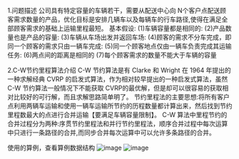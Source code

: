1.问题描述
公司具有特定容量的车辆若干，需要从配送中心向 N个客户点配送顾客需求数量的产品，优化目标是安排几辆车以及每辆车的行车路径,使得在满足全部顾客需求的基础上运输里程最短。
基本假设:
(1)车辆容量都是相同的:
(2)产品数量也是产品的容量:
(3)车辆从车场出发并返回车场:
(4)顾客的需求不分车完成，即同一个顾客的需求只由一辆车完成:
(5)同一个顾客地点仅由一辆车负责完成其运输任务:
(6)两点间的距离是相同的
(7)每个顾客需求的数量不能大于车辆的容量

2.C-W节约里程算法介绍
C-W 节约算法是有 Clarke 和 Wright 在 1964 年提出的一种求解经典 CVRP 的启发式算法，作为相对较早提出的一种启发式算法，虽然 C-W 节约算法一般情况下不能获取 CVRP的最优解，但是却可以很容易的获取相对比较好的可行解，而且求解思路简单明了。
节约里程法的主要思想:将所有客户点利用两辆车运输和使用一辆车运输所节约的历程数量都计算出来，然后找到节约里程数最大的点进行合并运输【要满足车辆容量限制】。
C-W 算法中里程节约的合并过程分为两种:序贯节约里程法和并行节约里程法，顺序合并过程中每次运算中只进行一条路径的合并,而同步合并每次运算中可以允许多条路径的合并。

使用的算例，查看算例数据结构
![image](https://github.com/user-attachments/assets/12ba7c35-4ca2-4462-8280-6a578b44bd15)
![image](https://github.com/user-attachments/assets/2634d1cd-c9a2-47fa-a1c9-c723e41f91cb)

